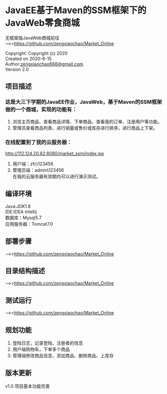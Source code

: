 # JavaEE基于Maven的SSM框架下的JavaWeb零食商城

无框架版JavaWeb商城前往  
-->>https://github.com/zengxiaochao/Market_Online


Copyright: Copyright (c) 2020   
Created on 2020-6-15  
Author:zengxiaochao666@gmail.com  
Version 2.0  

## 项目描述
### 这是大三下学期的JavaEE作业，JavaWeb，基于Maven的SSM框架做的一个商城，实现的功能有：
1. 浏览主页商品、查看商品详情、下单商品、查看我的订单、注册用户等功能。
2. 管理员查看商品列表、进行销量或售价或库存进行排序，进行商品上下架。  
### 在线配置到了我的云服务器：  
http://112.124.20.82:8080/market_ssm/index.jsp
1. 用户端：zfc\123456 
2. 管理员端：admin\123456  
在我的云服务器有效期内可以进行演示测试。

## 编译环境
Java:JDK1.8  
IDE:IDEA intellij  
数据库：Mysql5.7  
应用服务器：Tomcat7.0

## 部署步骤
-->>https://github.com/zengxiaochao/Market_Online

## 目录结构描述
-->>https://github.com/zengxiaochao/Market_Online


## 测试运行
-->>https://github.com/zengxiaochao/Market_Online

    
## 规划功能
1. 登陆日志，记录登陆、注册者的信息  
2. 用户端购物车，下单多个商品  
3. 管理端修改商品信息、添加商品、删除商品、上库存
 



## 版本更新
v1.0 项目基本功能完善










